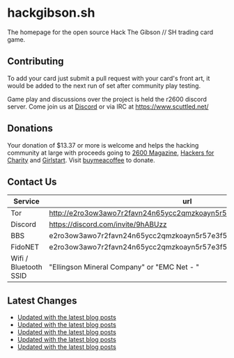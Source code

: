 # hackgibson.sh
The homepage for the open source Hack The Gibson // SH trading card game.


## Contributing

To add your card just submit a pull request with your card's front art, it would be added to the next run of set after community play testing.

Game play and discussions over the project is held the r2600 discord server. Come join us at [Discord](https://discord.com/invite/9hABUzz) or via IRC at https://www.scuttled.net/


## Donations

Your donation of $13.37 or more is welcome and helps the hacking community at large with proceeds going to [2600 Magazine](https://2600.com/), [Hackers for Charity](https://hackersforcharity.org) and [Girlstart](https://girlstart.org).  Visit [buymeacoffee](https://www.buymeacoffee.com/hackgibson.sh) to donate.


## Contact Us

Service | url
-|-
Tor | http://e2ro3ow3awo7r2favn24n65ycc2qmzkoayn5r57e3f56nvjwdcgg32ad.onion
Discord | https://discord.com/invite/9hABUzz
BBS | e2ro3ow3awo7r2favn24n65ycc2qmzkoayn5r57e3f56nvjwdcgg32ad.onion:23
FidoNET | e2ro3ow3awo7r2favn24n65ycc2qmzkoayn5r57e3f56nvjwdcgg32ad.onion:24554
Wifi / Bluetooth SSID | "Ellingson Mineral Company" or "EMC Net - <fidonet address>"

## Latest Changes
<!-- BLOG-POST-LIST:START -->
- [Updated with the latest blog posts](https://github.com/DFW2600/hackgibson.sh/commit/a70b755c69ea66964e34f0054713bbdb9892789a)
- [Updated with the latest blog posts](https://github.com/DFW2600/hackgibson.sh/commit/17e8c1d06fd3cfc2edd5e57d414712a9a68e41ec)
- [Updated with the latest blog posts](https://github.com/DFW2600/hackgibson.sh/commit/5073546be5d3d404f320d8dc518977ded0bb3eed)
- [Updated with the latest blog posts](https://github.com/DFW2600/hackgibson.sh/commit/d5c5d089fbce2dcee3f86c6e64354f0b8f49a30c)
- [Updated with the latest blog posts](https://github.com/DFW2600/hackgibson.sh/commit/7a85aab395c2fcf6715e305ec74af922b05d8467)
<!-- BLOG-POST-LIST:END -->
